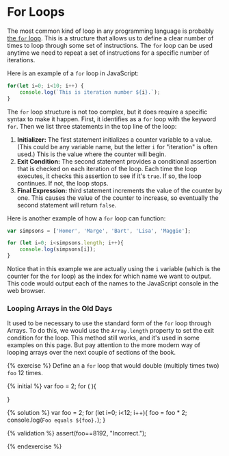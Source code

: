 # For Loops
The most common kind of loop in any programming language is probably [the `for` loop](https://developer.mozilla.org/en-US/docs/Learn/JavaScript/Building_blocks/Looping_code#The_standard_for_loop). This is a structure that allows us to define a clear number of times to loop through some set of instructions. The `for` loop can be used anytime we need to repeat a set of instructions for a specific number of iterations.

Here is an example of a `for` loop in JavaScript:

```js
for(let i=0; i<10; i++) {
    console.log(`This is iteration number ${i}.`);
}
```
The `for` loop structure is not too complex, but it does require a specific syntax to make it happen. First, it identifies as a `for` loop with the keyword `for`. Then we list three statements in the top line of the loop: 

1. **Initializer:** The first statement initializes a counter variable to a value. (This could be any variable name, but the letter `i` for "iteration" is often used.) This is the value where the counter will begin.
2. **Exit Condition:** The second statement provides a conditional assertion that is checked on each iteration of the loop. Each time the loop executes, it checks this assertion to see if it's `true`. If so, the loop continues. If not, the loop stops.
3. **Final Expression:** third statement increments the value of the counter by one. This causes the value of the counter to increase, so eventually the second statement will return `false`.

Here is another example of how a `for` loop can function:

```js
var simpsons = ['Homer', 'Marge', 'Bart', 'Lisa', 'Maggie'];

for (let i=0; i<simpsons.length; i++){
    console.log(simpsons[i]);
}
```
Notice that in this example we are actually using the `i` variable (which is the counter for the `for` loop) as the index for which name we want to output. This code would output each of the names to the JavaScript console in the web browser.


<div class="tip-box">

<h3>Looping Arrays in the Old Days</h3>

<p>It used to be necessary to use the standard form of the <code>for</code> loop through Arrays. To do this, we would use the <code>Array.length</code> property to set the exit condition for the loop. This method still works, and it's used in some examples on this page. But pay attention to the more modern way of looping arrays over the next couple of sections of the book.</p>

</div>


{% exercise %}
Define an a `for` loop that would double (multiply times two) `foo` 12 times.

{% initial %}
var foo = 2;
for ( ){
    
}

{% solution %}
var foo = 2;
for (let i=0; i<12; i++){
    foo = foo * 2;
    console.log(`Foo equals ${foo}.`);
}

{% validation %}
assert(foo==8192, "Incorrect.");

{% endexercise %}

